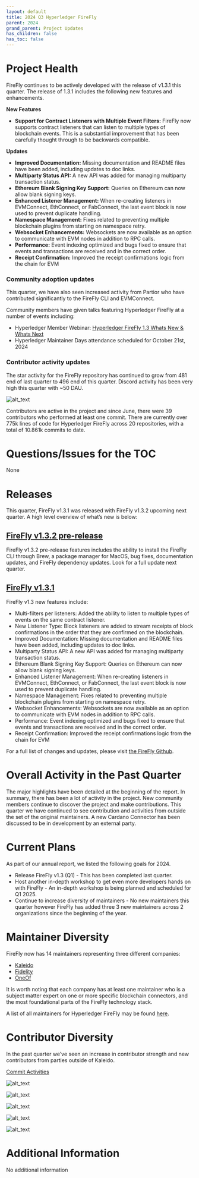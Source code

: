 ```yaml
---
layout: default
title: 2024 Q3 Hyperledger FireFly
parent: 2024
grand_parent: Project Updates
has_children: false
has_toc: false
---
```


# Project Health

FireFly continues to be actively developed with the release of v1.3.1 this quarter. The release of 1.3.1 includes the following new features and enhancements.

__New Features__

- __Support for Contract Listeners with Multiple Event Filters:__ FireFly now supports contract listeners that can listen to multiple types of blockchain events. This is a substantial improvement that has been carefully thought through to be backwards compatible.

__Updates__

- __Improved Documentation:__ Missing documentation and README files have been added, including updates to doc links.
- __Multiparty Status API:__ A new API was added for managing multiparty transaction status.
- __Ethereum Blank Signing Key Support:__ Queries on Ethereum can now allow blank signing keys.
- __Enhanced Listener Management:__ When re-creating listeners in EVMConnect, EthConnect, or FabConnect, the last event block is now used to prevent duplicate handling.
- __Namespace Management:__ Fixes related to preventing multiple blockchain plugins from starting on namespace retry.
- __Websocket Enhancements:__ Websockets are now available as an option to communicate with EVM nodes in addition to RPC calls.
- __Performance:__ Event indexing optimized and bugs fixed to ensure that events and transactions are received and in the correct order.
- __Receipt Confirmation:__ Improved the receipt confirmations logic from the chain for EVM

### Community adoption updates

This quarter, we have also seen increased activity from Partior who have contributed significantly to the FireFly CLI and EVMConnect.

Community members have given talks featuring Hyperledger FireFly at a number of events including:

- Hyperledger Member Webinar: [Hyperledger FireFly 1.3 Whats New & Whats Next](https://www.youtube.com/watch?v=zR_JwW1V9Og)
- Hyperledger Maintainer Days attendance scheduled for October 21st, 2024

### Contributor activity updates

The star activity for the FireFly repository has continued to grow from 481 end of last quarter to 496 end of this quarter. Discord activity has been very high this quarter with ~50 DAU.

![alt_text](images/HLFF_2024_Q3_stars.png "image_tooltip")

Contributors are active in the project and since June, there were 39 contributors who performed at least one commit.
There are currently over 775k lines of code for Hyperledger FireFly across 20 repositories, with a total of 10.861k commits to date.

# Questions/Issues for the TOC

None

# Releases

This quarter, FireFly v1.3.1 was released with FireFly v1.3.2 upcoming next quarter. A high level overview of what’s new is below:

## [FireFly v1.3.2 pre-release](https://github.com/hyperledger/firefly/releases/tag/v1.3.2-rc.1)

FireFly v1.3.2 pre-release features includes the ability to install the FireFly CLI through Brew, a package manager for MacOS, bug fixes, documentation updates, and FireFly dependency updates. Look for a full update next quarter.

## [FireFly v1.3.1](https://github.com/hyperledger/firefly/releases/tag/v1.3.1)

FireFly v1.3 new features include:
- Multi-filters per listeners: Added the ability to listen to multiple types of events on the same contract listener.
- New Listener Type: Block listeners are added to stream receipts of block confirmations in the order that they are confirmed on the blockchain.
- Improved Documentation: Missing documentation and README files have been added, including updates to doc links.
- Multiparty Status API: A new API was added for managing multiparty transaction status.
- Ethereum Blank Signing Key Support: Queries on Ethereum can now allow blank signing keys.
- Enhanced Listener Management: When re-creating listeners in EVMConnect, EthConnect, or FabConnect, the last event block is now used to prevent duplicate handling.
- Namespace Management: Fixes related to preventing multiple blockchain plugins from starting on namespace retry.
- Websocket Enhancements: Websockets are now available as an option to communicate with EVM nodes in addition to RPC calls.
- Performance: Event indexing optimized and bugs fixed to ensure that events and transactions are received and in the correct order.
- Receipt Confirmation: Improved the receipt confirmations logic from the chain for EVM

For a full list of changes and updates, please visit [the FireFly Github](https://github.com/hyperledger/firefly/releases/tag/v1.3.1).

# Overall Activity in the Past Quarter

The major highlights have been detailed at the beginning of the report. In summary, there has been a lot of activity in the project. New community members continue to discover the project and make contributions. This quarter we have continued to see contribution and activities from outside the set of the original maintainers. A new Cardano Connector has been discussed to be in development by an external party.

# Current Plans

As part of our annual report, we listed the following goals for 2024.

- Release FireFly v1.3 (Q1) - This has been completed last quarter.
- Host another in-depth workshop to get even more developers hands on with FireFly - An in-depth workshop is being planned and scheduled for Q1 2025.
- Continue to increase diversity of maintainers - No new maintainers this quarter however FireFly has added three 3 new maintainers across 2 organizations since the beginning of the year.

# Maintainer Diversity

FireFly now has 14 maintainers representing three different companies:

- [Kaleido](https://kaleido.io/)
- [Fidelity](https://www.fidelity.com/)
- [OneOf](https://www.oneof.com/)

It is worth noting that each company has at least one maintainer who is a subject matter expert on one or more specific blockchain connectors, and the most foundational parts of the FireFly technology stack.

A list of all maintainers for Hyperledger FireFly may be found [here](https://wiki.hyperledger.org/display/FIR/Maintainers).

# Contributor Diversity

In the past quarter we’ve seen an increase in contributor strength and new contributors from parties outside of Kaleido.

[Commit Activities](https://insights.lfx.linuxfoundation.org/foundation/lf-decentralized-trust/overview/github?project=firefly&repository=&routedFrom=Github)

![alt_text](images/HLFF_2024_Q3_1.png "image_tooltip")

![alt_text](images/HLFF_2024_Q3_2.png "image_tooltip")

![alt_text](images/HLFF_2024_Q3_3.png "image_tooltip")

![alt_text](images/HLFF_2024_Q3_4.png "image_tooltip")

![alt_text](images/HLFF_2024_Q3_5.png "image_tooltip")

# Additional Information

No additional information
